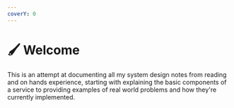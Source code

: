 ```yaml
---
coverY: 0
---
```


# 🖌 Welcome

This is an attempt at documenting all my system design notes from reading and on hands experience, starting with explaining the basic components of a service to providing examples of real world problems and how they're currently implemented.&#x20;
